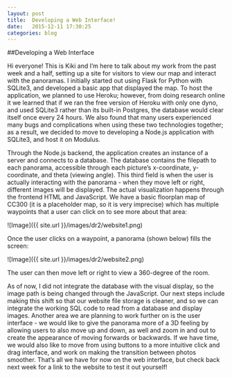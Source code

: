 ```yaml
---
layout: post
title:  Developing a Web Interface!
date:   2015-12-11 17:30:25
categories: blog
---
```


##Developing a Web Interface

Hi everyone! This is Kiki and I’m here to talk about my work from the past week and a half, setting up a site for visitors to view our map and interact with the panoramas. I initially started out using Flask for Python with SQLite3, and developed a basic app that displayed the map. To host the application, we planned to use Heroku; however, from doing research online it we learned that if we ran the free version of Heroku with only one dyno, and used SQLite3 rather than its built-in Postgres, the database would clear itself once every 24 hours. We also found that many users experienced many bugs and complications when using these two technologies together; as a result, we decided to move to developing a Node.js application with SQLite3, and host it on Modulus. 

Through the Node.js backend, the application creates an instance of a server and connects to a database. The database contains the filepath to each panorama, accessible through each picture’s x-coordinate, y-coordinate, and theta (viewing angle). This third field is when the user is actually interacting with the panorama - when they move left or right, different images will be displayed. 
The actual visualization happens through the frontend HTML and JavaScript. We have a basic floorplan map of CC300 (it is a placeholder map, so it is very imprecise) which has multiple waypoints that a user can click on to see more about that area: 

![Image]({{ site.url }}/images/dr2/website1.png)

Once the user clicks on a waypoint, a panorama (shown below) fills the screen:

![Image]({{ site.url }}/images/dr2/website2.png)

The user can then move left or right to view a 360-degree of the room. 

As of now, I did not integrate the database with the visual display, so the image path is being changed through the JavaScript. Our next steps include making this shift so that our website file storage is cleaner, and so we can integrate the working SQL code to read from a database and display images. Another area we are planning to work further on is the user interface - we would like to give the panorama more of a 3D feeling by allowing users to also move up and down, as well and zoom in and out to create the appearance of moving forwards or backwards. If we have time, we would also like to move from using buttons to a more intuitive click and drag interface, and work on making the transition between photos smoother. 
That’s all we have for now on the web interface, but check back next week for a link to the website to test it out yourself!
